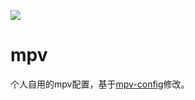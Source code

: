 ![](https://mpv.io/images/mpv-logo-128-0baae5aa.png)

# mpv

个人自用的mpv配置，基于[mpv-config](https://github.com/dyphire/mpv-config)修改。
